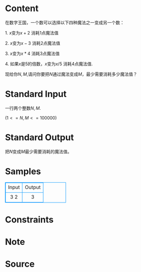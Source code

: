 
# Content

在数字王国，一个数可以选择以下四种魔法之一变成另一个数：

$1$. $x$变为$x+2$ 消耗$1$点魔法值

$2$. $x$变为$x-3$  消耗$2$点魔法值

$3$. $x$变为$x*4$ 消耗$3$点魔法值

$4$. 如果$x$是$5$的倍数，$x$变为$x/5$ 消耗$4$点魔法值.

现给你$N,M$,请问你要把$N$通过魔法变成$M$，最少需要消耗多少魔法值？

# Standard Input

一行两个整数$N,M$.

$(1<=N,M<=100000)$

# Standard Output

把$N$变成$M$最少需要消耗的魔法值。

# Samples

<style>
        table,table tr th, table tr td { border:1px solid #0094ff; }
        table { width: 200px; min-height: 25px; line-height: 25px; text-align: center; border-collapse: collapse;}   
    </style>
<table>
	<tr>
		<td>Input</td>
		<td>Output</td>
	</tr>
<tr><td>3 2</td><td>3</td></tr></table>


# Constraints



# Note



# Source


